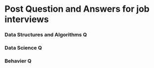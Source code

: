 # Post Question and Answers for job interviews  

### Data Structures and Algorithms Q  


### Data Science Q


### Behavier Q
